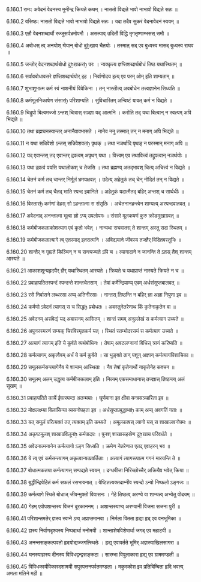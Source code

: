 6.160.1
रामः:
अवेदनं वेदनस्य मुनीन्द्र क्रियते कथम् ।
नासतो विद्यते भावो नाभावो विद्यते सतः ॥


6.160.2
वसिष्ठः:
नासतो विद्यते भावो नाभावो विद्यते सतः ।
यदा तदैव सुकरं वेदनावेदनं स्वयम् ॥


6.160.3
एतौ वेदनशब्दार्थौ रज्जुसर्पभ्रमोपमौ ।
असत्याव् उदितौ विद्धि मृगतृष्णाम्भसस् समौ ॥


6.160.4
अबोधस् त्व् अनयोश् श्रेयान् बोधो दुẖखाय चैतयोः ।
तस्मात् सद् एव बुध्यस्व मासद् बुध्यस्व राघव ॥


6.160.5
जन्तोर् वेदनशब्दार्थबोधो दुẖखकरḫ परः ।
न्यक्कृत्य ज्ञप्तिशब्दार्थबोधं तिष्ठ यथास्थितम् ॥


6.160.6
सर्वावबोधावसरे ज्ञप्तिशब्दार्थयोर् इह ।
निर्वाणोदय इत्य् एव परम् ओम् इति शाम्यताम् ॥


6.160.7
शुभाशुभात्म कर्म स्वं नाशनीयं विवेकिना ।
तन् नास्तीत्य् अवबोधेन तत्त्वज्ञानेन सिध्यति ॥


6.160.8
कर्ममूलनिकाषेण संसारḫ परिशाम्यति ।
सुविचारितम् अन्विष्टं यावत् कर्म न विद्यते ॥


6.160.9
चिद्रूपो बिल्वमज्जो ऽन्तश् चित्रास् सञ्ज्ञा यद् आत्मनि ।
करोति तद् यथा बिल्वान् न स्वल्पम् अपि भिद्यते ॥


6.160.10
तथा ब्रह्मघनस्यान्तर् अनानैवावभासते ।
नानेव ननु तस्मात् तन् न मनाग् अपि भिद्यते ॥


6.160.11
न यथा सन्निवेशो ऽन्तस् सन्निवेशवतḫ पृथक् ।
तथा नञर्थादि पृथङ् न परस्मान् मनाग् अपि ॥


6.160.12
यद् एवान्तस् तद् एवान्तर् द्रवत्वम् अपृथग् यथा ।
वित्त्वम् एव तथावित्त्वं तद्रूपत्वान् नञर्थयोः ॥


6.160.13
यथा द्रवत्वं पयसि यथालोकश् च तेजसि ।
तथा ब्रह्मण्य् अतद्भावश् चित्य् अचित्त्वं न विद्यते ॥


6.160.14
चेतनं कर्म तच् चान्तर् निर्मूलं भ्रमयक्षवत् ।
उदेत्य् अहेतुकं तच् चेन् नोदितं तन् न विद्यते ॥


6.160.15
चेतनं कर्म तच् चैतद् भाति स्पन्द इवानिले ।
अहेतुकं यदात्मैतद् बहिर् अन्तश् च सार्थधीः ॥


6.160.16
विस्तारẖ कर्मणां देहस् सो ऽहन्तात्मा स संसृतिः ।
अचेतनानहन्त्वेन शाम्यत्य् अस्पन्दवातवत् ॥


6.160.17
अवेदनाद् अनन्तात्मा भूत्वा ज्ञो ऽप्य् उपलोपमः ।
संसारे मूलकषणं कुरु क्रोडमुखाग्रवत् ॥


6.160.18
कर्मबीजकलाकोशत्याग एवं कृतो भवेत् ।
नान्यथा राघवातस् ते शान्तम् अस्तु सदा स्थितम् ॥


6.160.19
कर्मबीजकलात्यागे त्व् एतस्माद् इतरात्मनि ।
अविद्यमाने जीवस्य तज्ज्ञैर् विदितवस्तुभिः ॥


6.160.20
शान्तैर् न गृह्यते किञ्चिन् न च सन्त्यज्यते ऽपि च ।
त्यागादाने न जानन्ति ते ऽतस् तैश् शान्तम् आस्यते ॥


6.160.21
आकाशशून्यहृदयैर् ज्ञैर् यथास्थितम् आस्यते ।
क्रियते च यथाप्राप्तं नास्यते क्रियते न च ॥


6.160.22
प्रवाहापतितस्पन्दं स्पन्दन्ते शान्तचेतसाम् ।
तेषां कर्मेन्द्रियाण्य् एवम् अर्धसंसुप्तबालवत् ॥


6.160.23
रसे निर्वासने लब्धरसा अप्य् अतिनीरसाः ।
नान्तस् तिष्ठन्ति न बहिर् ज्ञा अज्ञा निपुणा इव ॥


6.160.24
कर्मणो ऽवेदनं त्यागस् स च सिद्धḫ प्रबोधतः ।
अवस्तुनेतरेणाथ किं कृतेनाकृतेन वा ॥


6.160.25
अवेदनम् असंवेद्यं यद् अवासनम् आसितम् ।
शान्तं समम् अनुल्लेखं स कर्मत्याग उच्यते ॥


6.160.26
अपुनस्स्मरणं सम्यक् चिरविस्मृतकर्म यत् ।
स्थितं स्तम्भोदरसमं स कर्मत्याग उच्यते ॥


6.160.27
अत्यागं त्यागम् इति ये कुर्वते व्यर्थबोधिनः ।
तेषाम् अवटलग्नानां विधिस् त्राणं करिष्यति ॥


6.160.28
कर्मत्यागम् अकृत्वैवम् अर्धं ये कर्म कुर्वते ।
सा भुङ्क्ते तान् पशून् अज्ञान् कर्मत्यागपिशाचिका ॥


6.160.29
समूलकर्मसन्त्यागेनैव ये शान्तम् आस्थिताः ।
नैव तेषां कृतेनार्थो नाकृतेनेह कश्चन ॥


6.160.30
समूलम् अलम् उद्धृत्य कर्मबीजकलाम् इति ।
नित्यम् एकसमाधानास् तज्ज्ञास् तिष्ठन्त्य् अलं सुखम् ॥


6.160.31
प्रवाहापतिते कार्ये ईषत्स्पन्दा अतन्मयाः ।
घूर्णमाना इव क्षीवा यन्त्रसञ्चारिता इव ॥


6.160.32
मोक्षलक्ष्म्या विलासिन्या व्यसनोपहता इव ।
अर्धसुप्तप्रबुद्धाभाẖ काम् अप्य् अवगतिं गताः ॥


6.160.33
यत् समूलं परित्यक्तं तत् त्यक्तम् इति कथ्यते ।
अमूलकाषस् त्यागो यस् स शाखालवनोपमः ॥


6.160.34
अकृष्टमूलश् शाखाग्रविलूनẖ कर्मपादपः ।
पुनश् शाखासहस्रेण दुẖखाय परिवर्धते ॥


6.160.35
अवेदनात्मनानेन कर्मत्यागो ऽङ्ग सिध्यति ।
क्रमेण नेतरेणात एतद् एवाहरन् भव ॥


6.160.36
ये त्व् एवं कर्मसन्त्यागम् अकृत्वान्यत्प्रवर्तिताः ।
अत्यागं त्यागरूपात्म गगनं मारयन्ति ते ॥


6.160.37
बोधात्मकतया कर्मत्यागस् सम्पद्यते स्वयम् ।
दग्धबीजा निरिच्छोच्चैर् अक्रियैव भवेत् क्रिया ॥


6.160.38
बुद्धीन्द्रियेहितं कर्म सफलं रसभावनात् ।
वेष्टितत्यक्तदाम्नीव स्पन्दो ऽन्यो निष्फलो ऽङ्गजः ॥


6.160.39
कर्मत्यागे स्थिते बोधाज् जीवन्मुक्तो विवासनः ।
गेहे तिष्ठत्व् अरण्ये वा शाम्यत्व् अभ्येतु वोदयम् ॥


6.160.40
गेहम् एवोपशान्तस्य विजनं दूरकाननम् ।
अशान्तस्याप्य् अरण्यानी विजना सजना पुरी ॥


6.160.41
परिशान्तमतेर् ज्ञस्य स्वप्ने ऽप्य् अप्राप्तमानवा ।
निर्मला वितता हृद्या हृद् एव वनभूमिका ॥


6.160.42
ज्ञस्य निर्वाणदृश्यस्य निष्पदार्था मनोमयी ।
शान्ताशेषविशेषार्था जगद् एव महाटवी ॥


6.160.43
अनन्तसङ्कल्पवतो हृदयोद्यज्जगत्स्थितेः ।
हृद्य् एवावर्तते भूमिर् अज्ञस्याखिलसागरा ॥


6.160.44
घनस्याज्ञस्य दीनस्य विविधद्वन्द्वसङ्कटा ।
सारम्भा विपुलाकारा हृद्य् एव ग्राममण्डली ॥


6.160.45
विविधकार्यविकारदशामयी सपुरपत्तनपर्वतमण्डला ।
मकुरकोश इव प्रतिबिम्बिता हृदि भवत्य् अमला मलिने मही ॥

